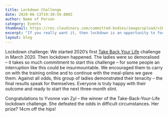 ```yaml
---
title: Lockdown Challenge
date: 2020-06-13T19:30:59.000Z
author: Name of Person
category: Events
thumbnail: https://res.cloudinary.com/committed-bodies/image/upload/v1642427564/blog/lockdown-take-back-your-life-winner-scaled_q5xhac.jpg
excerpt: "If you really want it, then lockdown is an opportunity to focus."
layout: blog
---
```

Lockdown challenge: We started 2020’s first [Take Back Your Life](https://committedbodies.co.za/about-us/) challenge in March 2020. Then lockdown happened. The ladies were so demoralised – it takes so much commitment to start this challenge – for some people an interruption like this could be insurmountable. We encouraged them to carry on with the training online and to continue with the meal-plans we gave them. Against all odds, this group of ladies demonstrated their tenacity – the final results speak for themselves. Everyone is truly happy with their outcome and ready to start the next three-month stint.

Congratulations to Yvonne van Zyl – the winner of the Take-Back-Your-Life lockdown challenge. She defeated the odds in difficult circumstances. Her prize? 14cm off the hips!